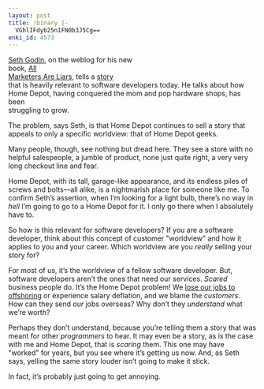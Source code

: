 ```yaml
---
layout: post
title: !binary |-
  VGhlIFdyb25nIFN0b3J5Cg==
enki_id: 4573
---
```


<a href="http://sethgodin.com">Seth Godin</a>, on the weblog for his
new  
book, <a
href="http://www.amazon.com/exec/obidos/tg/detail/-/1591841003/002-2313251-5595221">All  
Marketers Are Liars</a>, tells a <a
href="http://blog.sethgodin.silkblogs.com/Do-you-have-a-Home-Depot-problem.4222.entry">story</a>  
that is heavily relevant to software developers today. He talks about
how  
Home Depot, having conquered the mom and pop hardware shops, has been  
struggling to grow.

<p>
The problem, says Seth, is that Home Depot continues to sell a story
that  
appeals to only a specific worldview: that of Home Depot geeks.

</p>
            Many people, though, see nothing but dread here. They see a store
            with no helpful salespeople, a jumble of product, none just quite
            right, a very very long checkout line and fear.

<p>
Home Depot, with its tall, garage-like appearance, and its endless piles
of  
screws and bolts—all alike, is a nightmarish place for someone like  
me. To confirm Seth’s assertion, when I’m looking for a light  
bulb, there’s no way in <em>hell</em> I’m going to go to a Home  
Depot for it. I only go there when I absolutely have to.

</p>
<p>
So how is this relevant for software developers? If you are a software  
developer, think about this concept of customer "worldview&quot; and  
how it applies to you and your career. Which worldview are you  
<em>really</em> selling your story for?

</p>
<p>
For most of us, it’s the worldview of a fellow software developer.  
But, software developers aren’t the ones that need our services.  
<em>Scared</em> business people do. It’s the Home Depot problem! We  
<a href="http://pragmaticprogrammer.com/titles/mjwti/index.html">lose
our  
jobs to offshoring</a> or experience salary deflation, and we blame
the  
<em>customers</em>. How can they send <em>our</em> jobs overseas? Why  
don’t they <em>understand</em> what we’re worth?

</p>
<p>
Perhaps they don’t understand, because you’re telling them a  
story that was meant for other <em>programmers</em> to hear. It may even
be  
a story, as is the case with me and Home Depot, that is
<em>scaring</em>  
them. This one may have "worked&quot; for years, but you see where  
it’s getting us now. And, as Seth says, yelling the same story louder  
isn’t going to make it stick.

</p>
<p>
In fact, it’s probably just going to get annoying.

</p>
